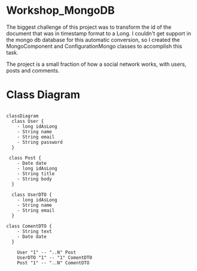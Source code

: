 # Workshop_MongoDB

<p> The biggest challenge of this project was to transform the id of the document that was in timestamp format to a Long. I couldn't get support in the mongo db database for this automatic conversion, so I created the MongoComponent and ConfigurationMongo classes to accomplish this task. </p>

<p> The project is a small fraction of how a social network works, with users, posts and comments. </p>

<h1> Class Diagram </h1>

```mermaid

classDiagram
  class User {
    - long idAsLong
    - String name
    - String email
    - String password
  }

 class Post {
    - Date date
    - long idAsLong
    - String title
    - String body
  }

  class UserDTO {
    - long idAsLong
    - String name
    - String email
  }

class ComentDTO {
    - String text
    - Date date
  }

    User "1" -- "..N" Post
    UserDTO "1" -- "1" ComentDTO
    Post "1" -- "..N" ComentDTO
```

